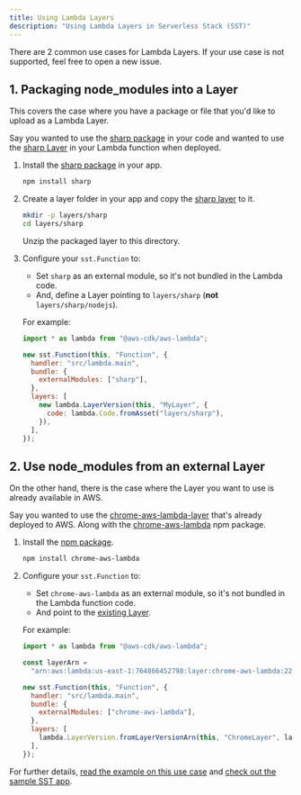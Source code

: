 ```yaml
---
title: Using Lambda Layers
description: "Using Lambda Layers in Serverless Stack (SST)"
---
```


There are 2 common use cases for Lambda Layers. If your use case is not supported, feel free to open a new issue.

## 1. Packaging node_modules into a Layer

This covers the case where you have a package or file that you'd like to upload as a Lambda Layer.

Say you wanted to use the [sharp package](https://www.npmjs.com/package/sharp) in your code and wanted to use the [sharp Layer](https://github.com/Umkus/lambda-layer-sharp/releases) in your Lambda function when deployed.

1. Install the [sharp package](https://www.npmjs.com/package/sharp) in your app.

   ```bash
   npm install sharp
   ```

2. Create a layer folder in your app and copy the [sharp layer](https://github.com/Umkus/lambda-layer-sharp/releases) to it.

   ```bash
   mkdir -p layers/sharp
   cd layers/sharp
   ```

   Unzip the packaged layer to this directory.

3. Configure your `sst.Function` to:

   - Set `sharp` as an external module, so it's not bundled in the Lambda code.
   - And, define a Layer pointing to `layers/sharp` (**not** `layers/sharp/nodejs`).

   For example:

   ```js
   import * as lambda from "@aws-cdk/aws-lambda";

   new sst.Function(this, "Function", {
     handler: "src/lambda.main",
     bundle: {
       externalModules: ["sharp"],
     },
     layers: [
       new lambda.LayerVersion(this, "MyLayer", {
         code: lambda.Code.fromAsset("layers/sharp"),
       }),
     ],
   });
   ```

## 2. Use node_modules from an external Layer

On the other hand, there is the case where the Layer you want to use is already available in AWS.

Say you wanted to use the [chrome-aws-lambda-layer](https://github.com/shelfio/chrome-aws-lambda-layer) that's already deployed to AWS. Along with the [chrome-aws-lambda](https://github.com/alixaxel/chrome-aws-lambda) npm package.

1. Install the [npm package](https://github.com/alixaxel/chrome-aws-lambda).

   ```bash
   npm install chrome-aws-lambda
   ```

2. Configure your `sst.Function` to:

   - Set `chrome-aws-lambda` as an external module, so it's not bundled in the Lambda function code.
   - And point to the [existing Layer](https://github.com/shelfio/chrome-aws-lambda-layer).

   For example:

   ```js
   import * as lambda from "@aws-cdk/aws-lambda";

   const layerArn =
     "arn:aws:lambda:us-east-1:764866452798:layer:chrome-aws-lambda:22";

   new sst.Function(this, "Function", {
     handler: "src/lambda.main",
     bundle: {
       externalModules: ["chrome-aws-lambda"],
     },
     layers: [
       lambda.LayerVersion.fromLayerVersionArn(this, "ChromeLayer", layerArn),
     ],
   });
   ```

For further details, [read the example on this use case](https://serverless-stack.com/examples/how-to-use-lambda-layers-in-your-serverless-app.html) and [check out the sample SST app](https://github.com/serverless-stack/examples/tree/main/layer-chrome-aws-lambda).

